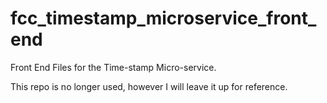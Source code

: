 # fcc_timestamp_microservice_front_end
Front End Files for the Time-stamp Micro-service.

This repo is no longer used, however I will leave it up for reference.
